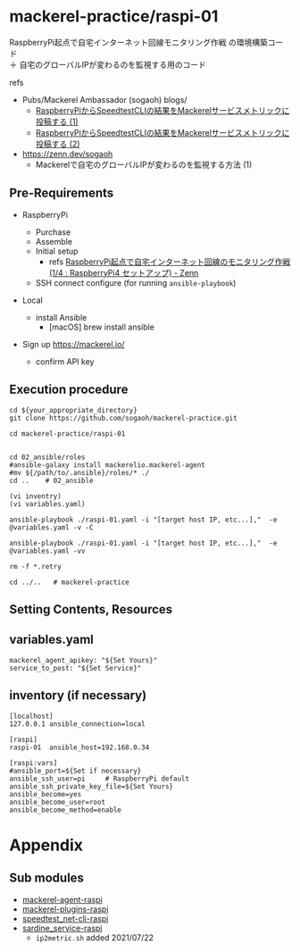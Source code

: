 # mackerel-practice/raspi-01 

RaspberryPi起点で自宅インターネット回線モニタリング作戦 の環境構築コード  
＋ 自宅のグローバルIPが変わるのを監視する用のコード

refs 
- Pubs/Mackerel Ambassador (sogaoh) blogs/
    - [RaspberryPiからSpeedtestCLIの結果をMackerelサービスメトリックに投稿する (1)](https://esa-pages.io/p/sharing/6641/posts/798/a519fa8de990076c0ed8.html) 
    - [RaspberryPiからSpeedtestCLIの結果をMackerelサービスメトリックに投稿する (2)](https://esa-pages.io/p/sharing/6641/posts/799/7749ccbd8d0d242b410b.html)
- https://zenn.dev/sogaoh
    - Mackerelで自宅のグローバルIPが変わるのを監視する方法 (1) <!-- [Mackerelで自宅のグローバルIPが変わるのを監視する方法 (1)]() -->
    

## Pre-Requirements
- RaspberryPi 
    - Purchase
    - Assemble
    - Initial setup
        - refs [RaspberryPi起点で自宅インターネット回線のモニタリング作戦 (1/4 : RaspberryPi4 セットアップ) - Zenn](https://zenn.dev/sogaoh/articles/2020_04_10_20_23-from-qrunch)
    - SSH connect configure (for running `ansible-playbook`)

- Local 
    - install Ansible
        - [macOS] brew install ansible

- Sign up https://mackerel.io/
    - confirm API key 


## Execution procedure
```
cd ${your_appropriate_directory}
git clone https://github.com/sogaoh/mackerel-practice.git

cd mackerel-practice/raspi-01
```

```

cd 02_ansible/roles
#ansible-galaxy install mackerelio.mackerel-agent
#mv ${/path/to/.ansible}/roles/* ./ 
cd ..    # 02_ansible

(vi inventry)
(vi variables.yaml)

ansible-playbook ./raspi-01.yaml -i "[target host IP, etc...],"  -e @variables.yaml -v -C

ansible-playbook ./raspi-01.yaml -i "[target host IP, etc...],"  -e @variables.yaml -vv

rm -f *.retry

cd ../..   # mackerel-practice
```


## Setting Contents, Resources

## variables.yaml
``` 
mackerel_agent_apikey: "${Set Yours}"
service_to_post: "${Set Service}"
```

## inventory (if necessary)
```
[localhost]
127.0.0.1 ansible_connection=local

[raspi]
raspi-01  ansible_host=192.168.0.34

[raspi:vars]
#ansible_port=${Set if necessary}
ansible_ssh_user=pi     # RaspberryPi default
ansible_ssh_private_key_file=${Set Yours}
ansible_become=yes
ansible_become_user=root
ansible_become_method=enable
```

# Appendix
## Sub modules
- [mackerel-agent-raspi](02_ansible/roles/mackerel-agent-raspi)
- [mackerel-plugins-raspi](02_ansible/roles/mackerel-plugins-raspi)
- [speedtest_net-cli-raspi](02_ansible/roles/speedtest_net-cli-raspi)
- [sardine_service-raspi](02_ansible/roles/sardine_service-raspi)
    - `ip2metric.sh` added 2021/07/22


<!-- 
# Footnote
-->
